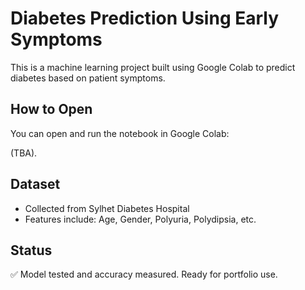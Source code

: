 # Diabetes Prediction Using Early Symptoms

This is a machine learning project built using Google Colab to predict diabetes based on patient symptoms.

## How to Open
You can open and run the notebook in Google Colab:

(TBA).

## Dataset
- Collected from Sylhet Diabetes Hospital
- Features include: Age, Gender, Polyuria, Polydipsia, etc.

## Status
✅ Model tested and accuracy measured. Ready for portfolio use.
